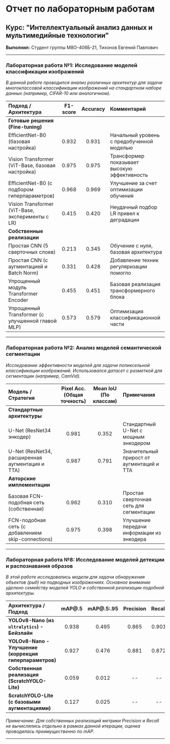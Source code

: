 # Отчет по лабораторным работам
## Курс: "Интеллектуальный анализ данных и мультимедийные технологии"

**Выполнил:** Студент группы М8О-406Б-21, Тихонов Евгений Павлович

---

### Лабораторная работа №1: Исследование моделей классификации изображений

*В данной работе проводился анализ различных архитектур для задачи многоклассовой классификации изображений на стандартном наборе данных (например, CIFAR-10 или аналогичном).*

| Подход / Архитектура                                  | F1-score | Accuracy | Комментарий                                   |
|:-------------------------------------------------------|:--------:|:--------:|:----------------------------------------------|
| **Готовые решения (Fine-tuning)**                      |          |          |                                               |
| EfficientNet-B0 (базовая настройка)                    |   0.932  |   0.931  | Начальный уровень с предобученной моделью     |
| Vision Transformer (ViT-Base, базовая настройка)       |   0.975  |   0.975  | Трансформер показывает высокую эффективность   |
| EfficientNet-B0 (с подбором гиперпараметров)           |   0.968  |   0.969  | Улучшение за счет оптимизации обучения        |
| Vision Transformer (ViT-Base, эксперименты с LR)       |   0.415  |   0.420  | Неудачный подбор LR привел к деградации       |
| **Собственные реализации**                             |          |          |                                               |
| Простая CNN (5 сверточных слоев)                       |   0.213  |   0.345  | Обучение с нуля, базовая архитектура         |
| Простая CNN (с аугментацией и Batch Norm)              |   0.331  |   0.428  | Добавление техник регуляризации помогло       |
| Упрощенный модуль Transformer Encoder                  |   0.455  |   0.451  | Базовая реализация трансформерного блока      |
| Упрощенный Transformer (с улучшенной главой MLP)     |   0.573  |   0.579  | Оптимизация классификационной части           |

---

### Лабораторная работа №2: Анализ моделей семантической сегментации

*Исследование эффективности моделей для задачи попиксельной классификации изображений. Использовался датасет с разметкой для сегментации (например, CamVid).*

| Модель / Стратегия                                     | Pixel Acc. (Общая точность) | Mean IoU (По классам) | Примечания                                      |
|:-------------------------------------------------------|:--------------------------:|:--------------------:|:------------------------------------------------|
| **Стандартные архитектуры**                            |                            |                      |                                                 |
| U-Net (ResNet34 энкодер)                               |           0.981            |        0.352         | Стандартный U-Net с мощным энкодером            |
| U-Net (ResNet34, расширенная аугментация и TTA)        |           0.987            |        0.791         | Значительный прирост от аугментаций и TTA       |
| **Авторские имплементации**                            |                            |                      |                                                 |
| Базовая FCN-подобная сеть (собственная)               |           0.962            |        0.310         | Простая сверточная сеть для сегментации         |
| FCN-подобная сеть (с добавлением skip-connections)    |           0.975            |        0.398         | Улучшение передачи информации из энкодера       |

---

### Лабораторная работа №8: Исследование моделей детекции и распознавания образов

*В этой работе исследовались модели для задачи обнаружения объектов (рыб) на подводных изображениях. Основное внимание уделено семейству моделей YOLO и собственной реализации подобной архитектуры.*

| Архитектура / Подход                                  | mAP@.5 | mAP@.5:.95 | Precision | Recall |
|:-------------------------------------------------------|:------:|:----------:|:---------:|:------:|
| **YOLOv8-Nano (из `ultralytics`) - Бейзлайн**          | 0.938  |    0.495   |   0.865   |  0.901 |
| **YOLOv8-Nano - Улучшение (коррекция гиперпараметров)**  | 0.927  |    0.476   |   0.881   |  0.872 |
| **Собственная реализация (ScratchYOLO-Lite)**          | 0.059  |    0.012   |    --     |   --   |
| **ScratchYOLO-Lite (с базовыми аугментациями)**        | 0.127  |    0.025   |    --     |   --   |

*Примечание: Для собственных реализаций метрики Precision и Recall не вычислялись отдельно в рамках данной итерации, оценка проводилась преимущественно по mAP.*

---
